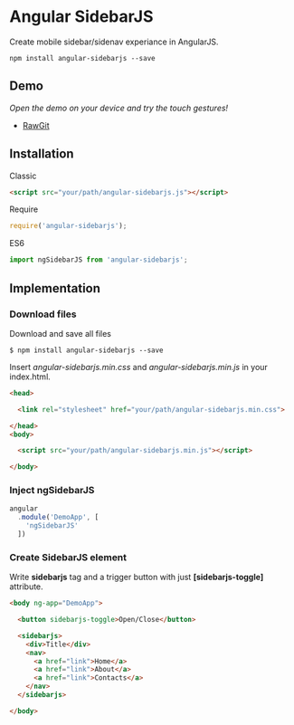 # Angular SidebarJS
Create mobile sidebar/sidenav experiance in AngularJS.

```ssh
npm install angular-sidebarjs --save
```

## Demo
*Open the demo on your device and try the touch gestures!*

* [RawGit](https://rawgit.com/SidebarJS/angular-sidebarjs/master/demo/index.html)

## Installation
Classic
```html
<script src="your/path/angular-sidebarjs.js"></script>
```

Require
```js
require('angular-sidebarjs');
```

ES6
```js
import ngSidebarJS from 'angular-sidebarjs';
```

## Implementation
### Download files
Download and save all files
```ssh
$ npm install angular-sidebarjs --save
```

Insert _angular-sidebarjs.min.css_ and _angular-sidebarjs.min.js_ in your index.html.

```html
<head>

  <link rel="stylesheet" href="your/path/angular-sidebarjs.min.css">

</head>
<body>

  <script src="your/path/angular-sidebarjs.min.js"></script>

</body>
```

### Inject ngSidebarJS
```js
angular
  .module('DemoApp', [
    'ngSidebarJS'
  ])
```

### Create SidebarJS element
Write **sidebarjs** tag and a trigger button with just **[sidebarjs-toggle]** attribute.
```html
<body ng-app="DemoApp">

  <button sidebarjs-toggle>Open/Close</button>

  <sidebarjs>
    <div>Title</div>
    <nav>
      <a href="link">Home</a>
      <a href="link">About</a>
      <a href="link">Contacts</a>
    </nav>
  </sidebarjs>

</body>
```
